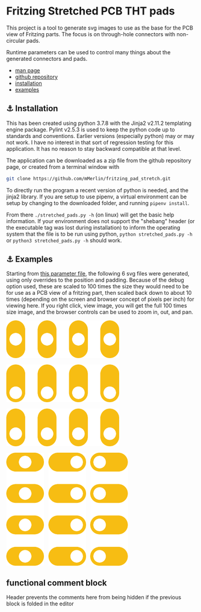 <!-- cSpell:enable -->
# Fritzing Stretched PCB THT pads

<link href="css/github_override.css" rel="stylesheet"/>

This project is a tool to generate svg images to use as the base for the PCB view of Fritzing parts. The focus is on through-hole connectors with non-circular pads.

Runtime parameters can be used to control many things about the generated connectors and pads.

* [man page](man.md)
* [github repository](https://github.com/mMerlin/fritzing_pad_stretch)
* [installation](#link_installation)
* [examples](#link_examples)

<!--
* [Link](#link_link)
## <a name="link_link">⚓</a> Link
-->

## <a name="link_installation">⚓</a> Installation

This has been created using python 3.7.8 with the Jinja2 v2.11.2 templating engine package. Pylint v2.5.3 is used to keep the python code up to standards and conventions. Earlier versions (especially python) may or may not work. I have no interest in that sort of regression testing for this application. It has no reason to stay backward compatible at that level.

The application can be downloaded as a zip file from the github repository page, or created from a terminal window with

```sh
git clone https://github.com/mMerlin/fritzing_pad_stretch.git
```

To directly run the program a recent version of python is needed, and the jinja2 library. If you are setup to use pipenv, a virtual environment can be setup by changing to the downloaded folder, and running `pipenv install`.

From there `./stretched_pads.py -h` (on linux) will get the basic help information. If your environment does not support the "shebang" header (or the executable tag was lost during installation) to inform the operating system that the file is to be run using python, `python stretched_pads.py -h` or `python3 stretched_pads.py -h` should work.

## <a name="link_examples">⚓</a> Examples

Starting from [this parameter file](examples/base_parameters.txt), the following 6 svg files were generated, using only overrides to the position and padding. Because of the debug option used, these are scaled to 100 times the size they would need to be for use as a PCB view of a fritzing part, then scaled back down to about 10 times (depending on the screen and browser concept of pixels per inch) for viewing here. If you right click, view image, you will get the full 100 times size image, and the browser controls can be used to zoom in, out, and pan.

<img src="examples/horizontal-centred.svg"
 alt="image of horizontally aligned connectors with stretched and centred pads"
 title="4 horizontally aligned connectors with stretched and centred pads"
 width="300">

<img src="examples/horizontal-top.svg"
 alt="image of horizontally aligned connectors with stretched pads shifted to the far top"
 title="4 horizontally aligned connectors with stretched pads shifted to the far top"
 width="300">

<img src="examples/horizontal-top10.svg"
 alt="image of horizontally aligned connectors with stretched pads shifted to the top minus 10 mil padding"
 title="4 horizontally aligned connectors with stretched pads shifted to the top minus 10 mil padding"
 width="300">

<img src="examples/vertical-centred.svg"
 alt="image of vertically aligned connectors with stretched and centred pads"
 title="4 vertically aligned connectors with stretched and centred pads"
 height="300"> &nbsp; <img src="examples/vertical-left.svg"
 alt="image of vertically aligned connectors with stretched pads shifted to the far left"
 title="4 vertically aligned connectors with stretched pads shifted to the far left"
 height="300"> &nbsp; <img src="examples/vertical-right.svg"
 alt="image of vertically aligned connectors with stretched pads shifted to the far right"
 title="4 vertically aligned connectors with stretched pads shifted to the far right"
 height="300">

## functional comment block

Header prevents the comments here from being hidden if the previous block is folded in the editor

<!-- cSpell:disable -->
<!-- cSpell:enable -->
<!--
# cSpell:disable
# cSpell:enable
cSpell:words
cSpell:ignore
cSpell:enableCompoundWords
-->
